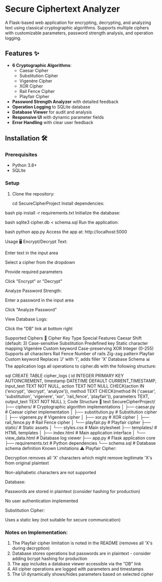 # Secure Ciphertext Analyzer 

A Flask-based web application for encrypting, decrypting, and analyzing text using classical cryptographic algorithms. Supports multiple ciphers with customizable parameters, password strength analysis, and operation logging.

## Features ✨

- **6 Cryptographic Algorithms**:
  - Caesar Cipher
  - Substitution Cipher
  - Vigenère Cipher
  - XOR Cipher
  - Rail Fence Cipher
  - Playfair Cipher
- **Password Strength Analyzer** with detailed feedback
- **Operation Logging** to SQLite database
- **Database Viewer** for audit and analysis
- **Responsive UI** with dynamic parameter fields
- **Error Handling** with clear user feedback

## Installation 🛠️

### Prerequisites
- Python 3.8+
- SQLite

### Setup
1. Clone the repository:

   cd SecureCipherProject
Install dependencies:

bash
pip install -r requirements.txt
Initialize the database:

bash
sqlite3 cipher.db < schema.sql
Run the application:

bash
python app.py
Access the app at: http://localhost:5000

Usage 🖥️
Encrypt/Decrypt Text:

Enter text in the input area

Select a cipher from the dropdown

Provide required parameters

Click "Encrypt" or "Decrypt"

Analyze Password Strength:

Enter a password in the input area

Click "Analyze Password"

View Database Logs:

Click the "DB" link at bottom right

Supported Ciphers 🧩
Cipher	Key Type	Special Features
Caesar	Shift (default: 3)	Case-sensitive
Substitution	Predefined key	Static character mapping
Vigenère	Custom keyword	Case-preserving
XOR	Integer (0-255)	Supports all characters
Rail Fence	Number of rails	Zig-zag pattern
Playfair	Custom keyword	Replaces 'J' with 'I', adds filler 'X'
Database Schema 📊
The application logs all operations to cipher.db with the following structure:

sql
CREATE TABLE cipher_logs (
    id INTEGER PRIMARY KEY AUTOINCREMENT,
    timestamp DATETIME DEFAULT CURRENT_TIMESTAMP,
    input_text TEXT NOT NULL,
    action TEXT NOT NULL CHECK(action IN ('encrypt', 'decrypt', 'analyze')),
    method TEXT CHECK(method IN ('caesar', 'substitution', 'vigenere', 'xor', 'rail_fence', 'playfair')),
    parameters TEXT,
    output_text TEXT NOT NULL
);
Code Structure 📂
text
SecureCipherProject/
├── ciphers/               # Cryptographic algorithm implementations
│   ├── caesar.py          # Caesar cipher implementation
│   ├── substitution.py    # Substitution cipher
│   ├── vigenere.py        # Vigenère cipher
│   ├── xor.py             # XOR cipher
│   ├── rail_fence.py      # Rail Fence cipher
│   └── playfair.py        # Playfair cipher
├── static/                # Static assets
│   └── styles.css         # Main stylesheet
├── templates/             # HTML templates
│   ├── index.html         # Main application interface
│   └── view_data.html     # Database log viewer
├── app.py                 # Flask application core
├── requirements.txt       # Python dependencies
└── schema.sql             # Database schema definition
Known Limitations ⚠️
Playfair Cipher:

Decryption removes all 'X' characters which might remove legitimate 'X's from original plaintext

Non-alphabetic characters are not supported

Database:

Passwords are stored in plaintext (consider hashing for production)

No user authentication implemented

Substitution Cipher:

Uses a static key (not suitable for secure communication)

### Notes on Implementation:
1. The Playfair cipher limitation is noted in the README (removes all 'X's during decryption)
2. Database stores operations but passwords are in plaintext - consider adding bcrypt hashing for production
3. The app includes a database viewer accessible via the "DB" link
4. All cipher operations are logged with parameters and timestamps
5. The UI dynamically shows/hides parameters based on selected cipher
